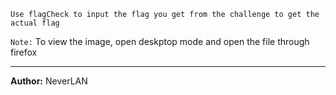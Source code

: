 `Use flagCheck to input the flag you get from the challenge to get the actual flag`

`Note:` To view the image, open deskptop mode and open the file through firefox

---
**Author:** NeverLAN